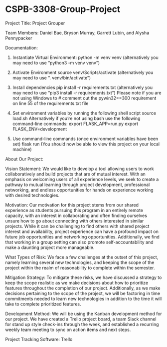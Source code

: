 # CSPB-3308-Group-Project

Project Title: Project Grouper

Team Members: Daniel Bae, Bryson Murray, Garrett Lubin, and Alysha Pennypacker



Documentation:

1. Instantiate Virtual Environment: 
python -m venv venv (alternatively you may need to use “python3 -m venv venv”)

2. Activate Environment
source venv/Scripts/activate (alternatively you may need to use “. venv/bin/activate”)

3. Install dependencies
pip install -r requirements.txt (alternatively you may need to use  “pip3 install -r requirements.txt”) 
Please note if you are not using Windows to # comment out the pywin32==300 requirement on line 55 of the requirements.txt file

4. Set environment variables by running the following shell script
source load.sh
Alternatively if you’re not using bash use the following command-line commands:
     export FLASK_APP=run.py
     export FLASK_ENV=development
     
5. Use command-line commands (once environment variables have been set)
flask run (You should now be able to view this project on your local machine)





About Our Project:

Vision Statement:
We would like to develop a tool allowing users to work collaboratively and build projects that are of mutual interest.  With an emphasis on welcoming users of all experience levels, we seek to create a pathway to mutual learning through project development, professional networking, and endless opportunities for hands on experience working with desired technologies. 

Motivation:
Our motivation for this project stems from our shared experience as students pursuing this program in an entirely remote capacity, with an interest in collaborating and often finding ourselves unsure how to go about connecting with others interested in similar projects. While it can be challenging to find others with shared project interest and availability, project experience can have a profound impact on future job opportunities and networking opportunities. Additionally, we find that working in a group setting can also promote self-accountability and make a daunting project more manageable.

What Types of Risk:
We face a few challenges at the outset of this project, namely learning several new technologies, and keeping the scope of the project within the realm of reasonability to complete within the semester.  

Mitigation Strategy:
To mitigate these risks, we have discussed a strategy to keep the scope realistic as we make decisions about how to prioritize features throughout the completion of our project. Additionally, as we make decisions pertaining to the scope of the project, we will be factoring in time commitments needed to learn new technologies in addition to the time it will take to complete prioritized features. 

Development Method:
We will be using the Kanban development method for our project. We have created a Trello project board, a team Slack channel for stand up style check-ins through the week, and established a recurring weekly team meeting to sync on action items and next steps.

Project Tracking Software: Trello 
